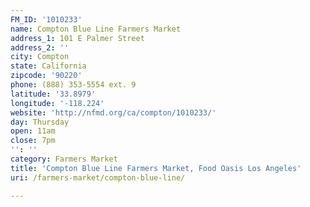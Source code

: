 ```yaml
---
FM_ID: '1010233'
name: Compton Blue Line Farmers Market
address_1: 101 E Palmer Street
address_2: ''
city: Compton
state: California
zipcode: '90220'
phone: (888) 353-5554 ext. 9
latitude: '33.8979'
longitude: '-118.224'
website: 'http://nfmd.org/ca/compton/1010233/'
day: Thursday
open: 11am
close: 7pm
'': ''
category: Farmers Market
title: 'Compton Blue Line Farmers Market, Food Oasis Los Angeles'
uri: /farmers-market/compton-blue-line/

---
```


